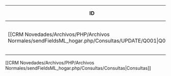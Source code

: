 | ID                                                                                                  | Tipo   | Archivo Origen                                                                                                      | Modulo Funcional        | Base de Datos    | Tablas Afectadas | Joins | Objetivo                                              | Impacto   | Observacion |
| --------------------------------------------------------------------------------------------------- | ------ | ------------------------------------------------------------------------------------------------------------------- | ----------------------- | ---------------- | ---------------- | ----- | ----------------------------------------------------- | --------- | ----------- |
| [[CRM Novedades/Archivos/PHP/Archivos Normales/sendFieldsML_hogar.php/Consultas/UPDATE/Q001\|Q001]] | UPDATE | [[CRM Novedades/Archivos/PHP/Archivos Normales/sendFieldsML_hogar.php/Consultas/Consultas\|sendFieldsML_hogar.php]] | Marcar como actualizado | gyssrl_novedades | sw_operaciones   | -     | Setea mailerlite = 1 si la API responde correctamente | Escritura |             |

[[CRM Novedades/Archivos/PHP/Archivos Normales/sendFieldsML_hogar.php/Consultas/Consultas|Consultas]]